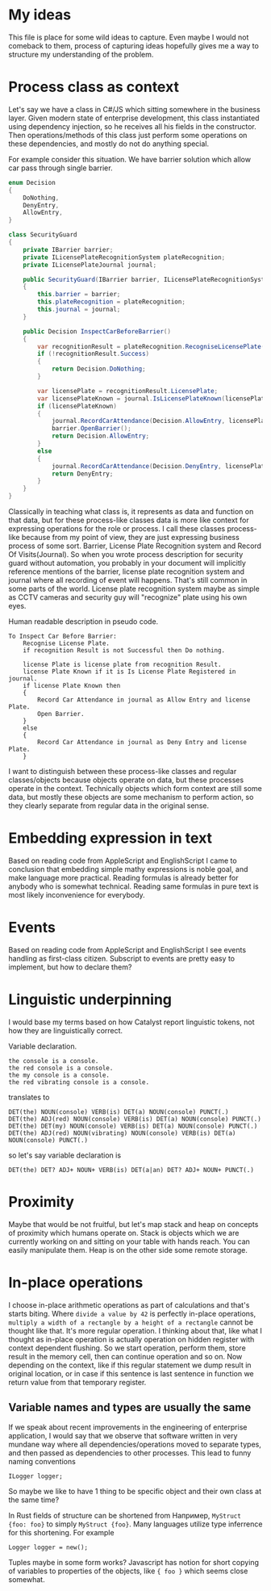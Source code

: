 My ideas
========

This file is place for some wild ideas to capture. Even maybe I would not comeback to them, process of capturing ideas hopefully gives me a way to structure my understanding of the problem.

# Process class as context

Let's say we have a class in C#/JS which sitting somewhere in the business layer. Given modern state of enterprise development, 
this class instantiated using dependency injection, so he receives all his fields in the constructor. Then operations/methods 
of this class just perform some operations on these dependencies, and mostly do not do anything special.

For example consider this situation. We have barrier solution which allow car pass through single barrier.

```csharp
enum Decision
{
    DoNothing,
    DenyEntry,
    AllowEntry,
}

class SecurityGuard
{
    private IBarrier barrier;
    private ILicensePlateRecognitionSystem plateRecognition;
    private ILicensePlateJournal journal;

    public SecurityGuard(IBarrier barrier, ILicensePlateRecognitionSystem plateRecognition, ILicensePlateJournal journal)
    {
        this.barrier = barrier;
        this.plateRecognition = plateRecognition;
        this.journal = journal;
    }

    public Decision InspectCarBeforeBarrier()
    {
        var recognitionResult = plateRecognition.RecogniseLicensePlate();
        if (!recognitionResult.Success)
        {
            return Decision.DoNothing;
        }

        var licensePlate = recognitionResult.LicensePlate;
        var licensePlateKnown = journal.IsLicensePlateKnown(licensePlate);
        if (licensePlateKnown)
        {
            journal.RecordCarAttendance(Decision.AllowEntry, licensePlate);
            barrier.OpenBarrier();
            return Decision.AllowEntry;
        }
        else
        {
            journal.RecordCarAttendance(Decision.DenyEntry, licensePlate);
            return DenyEntry;
        }
    }
}
```

Classically in teaching what class is, it represents as data and function on that data, but for these process-like classes data
is more like context for expressing operations for the role or process. I call these classes process-like because from my point of view,
they are just expressing business process of some sort. Barrier, License Plate Recognition system and Record Of Visits(Journal).
So when you wrote process description for security guard without automation, you probably in your document will implicitly reference
mentions of the barrier, license plate recognition system and journal where all recording of event will happens. That's still common 
in some parts of the world. License plate recognition system maybe as simple as CCTV cameras and security guy will "recognize" plate 
using his own eyes.

Human readable description in pseudo code.
```
To Inspect Car Before Barrier:
    Recognise License Plate.
    if recognition Result is not Successful then Do nothing.

    license Plate is license plate from recognition Result.
    license Plate Known if it is Is License Plate Registered in journal.
    if license Plate Known then
    {
        Record Car Attendance in journal as Allow Entry and license Plate.
        Open Barrier.
    }
    else
    {
        Record Car Attendance in journal as Deny Entry and license Plate.
    }
```

I want to distinguish between these process-like classes and regular classes/objects because objects operate on data, but these processes operate in the context. Technically objects which form context are still some data, but mostly these objects are some mechanism to perform action, so they clearly separate from regular data in the original sense.

# Embedding expression in text

Based on reading code from AppleScript and EnglishScript I came to conclusion that 
embedding simple mathy expressions is noble goal, and make language more practical. 
Reading formulas is already better for anybody who is somewhat technical. Reading 
same formulas in pure text is most likely inconvenience for everybody.

# Events

Based on reading code from AppleScript and EnglishScript I see events handling as first-class citizen.
Subscript to events are pretty easy to implement, but how to declare them?

# Linguistic underpinning

I would base my terms based on how Catalyst report linguistic tokens, not how they are linguistically correct.

Variable declaration.

```
the console is a console.
the red console is a console.
the my console is a console.
the red vibrating console is a console.
```

translates to 
```
DET(the) NOUN(console) VERB(is) DET(a) NOUN(console) PUNCT(.)
DET(the) ADJ(red) NOUN(console) VERB(is) DET(a) NOUN(console) PUNCT(.)
DET(the) DET(my) NOUN(console) VERB(is) DET(a) NOUN(console) PUNCT(.)
DET(the) ADJ(red) NOUN(vibrating) NOUN(console) VERB(is) DET(a) NOUN(console) PUNCT(.)
```

so let's say variable declaration is
```
DET(the) DET? ADJ+ NOUN+ VERB(is) DET(a|an) DET? ADJ+ NOUN+ PUNCT(.)
```

# Proximity

Maybe that would be not fruitful, but let's map stack and heap on concepts of proximity which humans operate on. 
Stack is objects which we are currently working on and sitting on your table with hands reach. 
You can easily manipulate them. Heap is on the other side some remote storage.

# In-place operations

I choose in-place arithmetic operations as part of calculations and that's starts biting. Where `divide a value by 42` 
is perfectly in-place operations, `multiply a width of a rectangle by a height of a rectangle` cannot be thought
like that. It's more regular operation. I thinking about that, like what I thought as in-place operation is actually
operation on hidden register with context dependent flushing. So we start operation, perform them, store result in the
memory cell, then can continue operation and so on. Now depending on the context, like if this regular statement we dump
result in original location, or in case if this sentence is last sentence in function we return value from that temporary
register.

## Variable names and types are usually the same

If we speak about recent improvements in the engineering of enterprise application, I would say that we observe that software written in very mundane way
where all dependencies/operations moved to separate types, and then passed as dependencies to other processes. This lead to funny naming conventions
```
ILogger logger;
```
So maybe we like to have 1 thing to be specific object and their own class at the same time?

In Rust fields of structure can be shortened from Например, `MyStruct {foo: foo}` to simply `MyStruct {foo}`. Many languages utilize type inferrence for this shortening. 
For example 
```
Logger logger = new();
```
Tuples maybe in some form works? Javascript has notion for short copying of variables to properties of the objects, like `{ foo }` which seems close somewhat.
